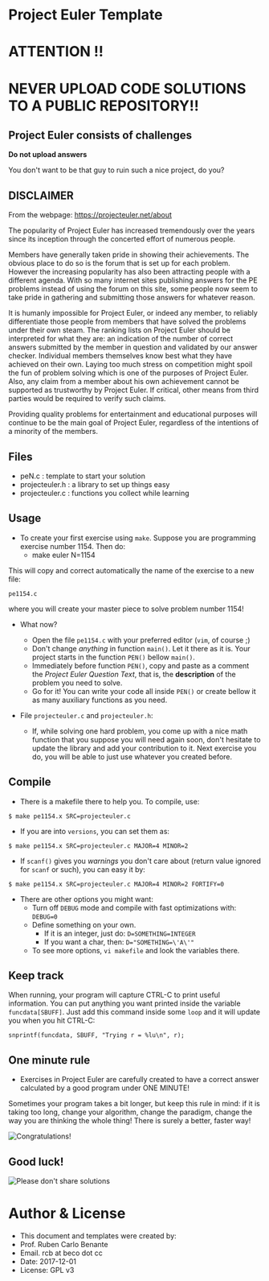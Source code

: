 # Project Euler Template

# ATTENTION !!

# NEVER UPLOAD CODE SOLUTIONS TO A PUBLIC REPOSITORY!!

## Project Euler consists of challenges

**Do not upload answers**

You don't want to be that guy to ruin such a nice project, do you?

## DISCLAIMER

From the webpage: https://projecteuler.net/about

The popularity of Project Euler has increased tremendously over the years since its inception through the concerted effort of numerous people.

Members have generally taken pride in showing their achievements. The obvious place to do so is the forum that is set up for each problem. However the increasing popularity has also been attracting people with a different agenda. With so many internet sites publishing answers for the PE problems instead of using the forum on this site, some people now seem to take pride in gathering and submitting those answers for whatever reason.

It is humanly impossible for Project Euler, or indeed any member, to reliably differentiate those people from members that have solved the problems under their own steam. The ranking lists on Project Euler should be interpreted for what they are: an indication of the number of correct answers submitted by the member in question and validated by our answer checker. Individual members themselves know best what they have achieved on their own. Laying too much stress on competition might spoil the fun of problem solving which is one of the purposes of Project Euler. Also, any claim from a member about his own achievement cannot be supported as trustworthy by Project Euler. If critical, other means from third parties would be required to verify such claims.

Providing quality problems for entertainment and educational purposes will continue to be the main goal of Project Euler, regardless of the intentions of a minority of the members.


## Files

* peN.c : template to start your solution
* projecteuler.h : a library to set up things easy
* projecteuler.c : functions you collect while learning

## Usage

* To create your first exercise using `make`. Suppose you are programming exercise number 1154. Then do:
    - make euler N=1154

This will copy and correct automatically the name of the exercise to a new file:

```
pe1154.c
```

where you will create your master piece to solve problem number 1154!

* What now?

    - Open the file `pe1154.c` with your preferred editor (`vim`, of course ;)
    - Don't change _anything_ in function `main()`. Let it there as it is. Your project starts in the function `PEN()` bellow `main()`.
    - Immediately before function `PEN()`, copy and paste as a comment the _Project Euler Question Text_, that is, the **description** of the problem you need to solve.
    - Go for it! You can write your code all inside `PEN()` or create bellow it as many auxiliary functions as you need.

* File `projecteuler.c` and `projecteuler.h`:
    - If, while solving one hard problem, you come up with a nice math function that you suppose you will need again soon, don't hesitate to update the library and add your contribution to it. Next exercise you do, you will be able to just use whatever you created before.

## Compile

* There is a makefile there to help you. To compile, use:

```
$ make pe1154.x SRC=projecteuler.c
```

* If you are into `versions`, you can set them as:

```
$ make pe1154.x SRC=projecteuler.c MAJOR=4 MINOR=2
```

* If `scanf()` gives you _warnings_ you don't care about (return value ignored for `scanf` or such), you can easy it by:

```
$ make pe1154.x SRC=projecteuler.c MAJOR=4 MINOR=2 FORTIFY=0
```

* There are other options you might want:
    - Turn off `DEBUG` mode and compile with fast optimizations with: `DEBUG=0`
    - Define something on your own. 
        + If it is an integer, just do: `D=SOMETHING=INTEGER`
        + If you want a char, then: `D="SOMETHING=\'A\'"`
    - To see more options, `vi makefile` and look the variables there.

## Keep track

When running, your program will capture CTRL-C to print useful information. You can put anything you want printed inside the variable `funcdata[SBUFF]`. Just add this command inside some `loop` and it will update you when you hit CTRL-C:

```
snprintf(funcdata, SBUFF, "Trying r = %lu\n", r);
```

## One minute rule

* Exercises in Project Euler are carefully created to have a correct answer calculated by a good program under ONE MINUTE!

Sometimes your program takes a bit longer, but keep this rule in mind: if it is taking too long, change your algorithm, change the paradigm, change the way you are thinking the whole thing! There is surely a better, faster way!

![Congratulations!](https://i.imgur.com/uaOGzTP.png)

## Good luck!

![Please don't share solutions](https://i.imgur.com/ChH3As2.png)

# Author & License

* This document and templates were created by:
* Prof. Ruben Carlo Benante
* Email. rcb at beco dot cc
* Date: 2017-12-01
* License: GPL v3

